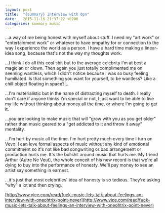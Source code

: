 ```yaml
---
layout: post
title:  "{summary} interview with 0pn"
date:   2015-11-16 21:37:22 +0200
categories: summary music
---
```

...a way of me being honest with myself about stuff. I need my "art work" or "entertainment work" or whatever to have empathy for or connection to the way I experience the world as a person. I have a hard time making a linear-idea song, because that's not the way my thoughts work.

...I think I do all this cool shit but to the average celebrity I'm at best a magician or clown. Then again you just totally complimented me on seeming wantless, which I didn't notice because I was so busy feeling humiliated. Is that something you want for yourself, to be wantless? Like a chill object floating in space?...

...I'm materialistic but in the name of distracting myself to death. I really don't care if anyone thinks I'm special or not, I just want to be able to live my life without thinking about money all the time, or where I'm going to get it.

...you are looking to make music that will "grow with you as you get older" rather than music geared to a "get addicted to it and throw it away" mentality.

...I'm hurt by music all the time. I'm hurt pretty much every time I turn on Vevo. I can love formal aspects of music without any kind of emotional commitment so it's not like bad songwriting or bad arrangement or production hurts me. It's the bullshit around music that hurts me. My friend Arthur (Autre Ne Veut), the whole conceit of his new record is that we're all dying to buy into the performance of honesty. We'll pay money to see an artist say something in earnest.

...it's just that most celebrities' idea of honesty is so tedious. They're asking "why" a lot and then crying.

[http://www.vice.com/read/fuck-music-lets-talk-about-feelings-an-interview-with-oneohtrix-point-never](http://www.vice.com/read/fuck-music-lets-talk-about-feelings-an-interview-with-oneohtrix-point-never)